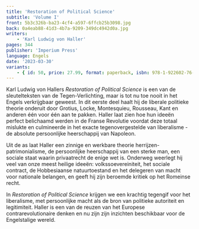 ```yaml
---
title: 'Restoration of Political Science'
subtitle: 'Volume I'
front: 5b3c326b-ba23-4cf4-a597-6ffcb25b3098.jpg
back: 0a4eab88-41d3-4b7a-9209-349dc4942d0a.jpg
writers:
    - 'Karl Ludwig von Haller'
pages: 344
publisher: 'Imperium Press'
language: Engels
date: '2023-03-30'
variants:
    - { id: 50, price: 27.99, format: paperback, isbn: 978-1-922602-76-3 }
---
```


Karl Ludwig von Hallers *Restoration of Political Science* is een van de sleutelteksten van de Tegen-Verlichting, maar is tot nu toe nooit in het Engels verkrijgbaar geweest. In dit eerste deel haalt hij de liberale politieke theorie onderuit door Grotius, Locke, Montesquieu, Rousseau, Kant en anderen één voor één aan te pakken. Haller laat zien hoe hun ideeën perfect belichaamd werden in de Franse Revolutie voordat deze totaal mislukte en culmineerde in het exacte tegenovergestelde van liberalisme - de absolute persoonlijke heerschappij van Napoleon.

Uit de as laat Haller een zinnige en werkbare theorie herrijzen-patrimonialisme, de persoonlijke heerschappij van een sterke man, een sociale staat waarin privaatrecht de enige wet is. Onderweg weerlegt hij veel van onze meest heilige ideeën: volkssoevereiniteit, het sociale contract, de Hobbesiaanse natuurtoestand en het delegeren van macht voor nationale belangen, en geeft hij zijn beroemde kritiek op het Romeinse recht.

In *Restoration of Political Science* krijgen we een krachtig tegengif voor het liberalisme, met persoonlijke macht als de bron van politieke autoriteit en legitimiteit. Haller is een van de reuzen van het Europese contrarevolutionaire denken en nu zijn zijn inzichten beschikbaar voor de Engelstalige wereld.
